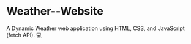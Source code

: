 # Weather--Website
A Dynamic Weather web application using HTML, CSS, and JavaScript (fetch API). 💻
